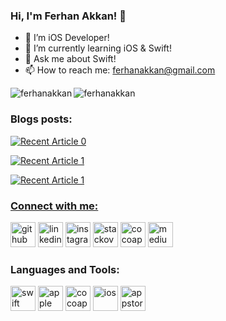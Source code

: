 ### Hi, I'm Ferhan Akkan! 👋

- 🔭 I’m iOS Developer!
- 🌱 I’m currently learning  iOS & Swift!
- 💬 Ask me about Swift!
- 📫 How to reach me: ferhanakkan@gmail.com

<p>&nbsp;<img align="left" src="https://github-readme-stats.vercel.app/api?username=ferhanakkan&show_icons=true&locale=en" alt="ferhanakkan" />
<img align="left" src="https://github-readme-streak-stats.herokuapp.com/?user=ferhanakkan&" alt="ferhanakkan" />
</p>
 
<h3 align="left">Blogs posts:</h3>
<!-- BLOG-POST-LIST:START -->
 <a target="_blank" href="https://github-readme-medium-recent-article.vercel.app/medium/@ferhanakkan/0"><img src="https://github-readme-medium-recent-article.vercel.app/medium/@ferhanakkan/0" alt="Recent Article 0"> 

 <a target="_blank" href="https://github-readme-medium-recent-article.vercel.app/medium/@ferhanakkan/1"><img src="https://github-readme-medium-recent-article.vercel.app/medium/@ferhanakkan/1" alt="Recent Article 1">
  
 <a target="_blank" href="https://github-readme-medium-recent-article.vercel.app/medium/@ferhanakkan/2"><img src="https://github-readme-medium-recent-article.vercel.app/medium/@ferhanakkan/2" alt="Recent Article 1"> 

<!-- BLOG-POST-LIST:END -->

<h3 align="left">Connect with me:</h3>

[<img src='https://cdn.jsdelivr.net/npm/simple-icons@3.0.1/icons/github.svg' alt='github' height='40'>](https://github.com/ferhanakkan)  [<img src='https://cdn.jsdelivr.net/npm/simple-icons@3.0.1/icons/linkedin.svg' alt='linkedin' height='40'>](https://www.linkedin.com/in/ferhanakkan)  [<img src='https://cdn.jsdelivr.net/npm/simple-icons@3.0.1/icons/instagram.svg' alt='instagram' height='40'>](https://www.instagram.com/akkanferhan/?hl=tr/) [<img src='https://cdn.jsdelivr.net/npm/simple-icons@3.0.1/icons/stackoverflow.svg' alt='stackoverflow' height='40'>](https://stackoverflow.com/users/12938902/ferhan-akkan) [<img src='https://cdn.jsdelivr.net/npm/simple-icons@3.0.1/icons/cocoapods.svg' alt='cocoapods' height='40'>](https://cocoapods.org/owners/51793) [<img src='https://cdn.jsdelivr.net/npm/simple-icons@3.0.1/icons/medium.svg' alt='medium' height='40'>](https://medium.com/@ferhanakkan)
### Languages and Tools:

[<img src='https://cdn.jsdelivr.net/npm/simple-icons@3.0.1/icons/swift.svg' alt='swift' height='40'>](https://developer.apple.com/swift/)  [<img src='https://cdn.jsdelivr.net/npm/simple-icons@3.0.1/icons/apple.svg' alt='apple' height='40'>](https://developer.apple.com/)  [<img src='https://cdn.jsdelivr.net/npm/simple-icons@3.0.1/icons/cocoapods.svg' alt='cocoapods' height='40'>](https://cocoapods.org/) [<img src='https://cdn.jsdelivr.net/npm/simple-icons@3.0.1/icons/ios.svg' alt='ios' height='40'>](https://developer.apple.com/ios/)   [<img src='https://cdn.jsdelivr.net/npm/simple-icons@3.0.1/icons/appstore.svg' alt='appstore' height='40'>](https://www.apple.com/tr/ios/app-store/)  
 

